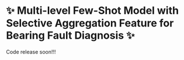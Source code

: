 # ✨ __Multi-level Few-Shot Model with Selective Aggregation Feature for Bearing Fault Diagnosis__ ✨

Code release soon!!!
